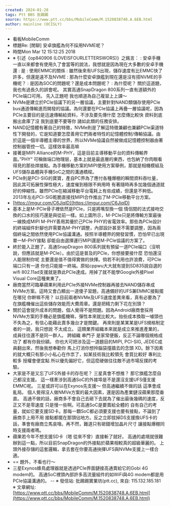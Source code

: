 ```yaml
---
created: 2024-01-28
tags: Ptt BBS 批踢踢
source: https://www.ptt.cc/bbs/MobileComm/M.1520838748.A.6EB.html
author: mainline (OCISLY)
---
```


- 看板MobileComm
- 標題Re: \[閒聊\] 安卓旗艦為何不採用NVME呢？
- 時間Mon Mar 12 15:12:25 2018
- ※ 引述《op840906 (LOVEISFOURLETTERSWORS)》之銘言： : 安卓手機一直以來都會有使用久了會當等的說法，我想就是因為現在大多數的安卓手機還 : 是 : 使用EMMC的關係 : 雖然後來有UFS出現，儲存速度有比EMMC快了許多，但還是遠不及NVME : 那為什麼安卓旗艦到現在還是沒有搭NVME的手機呢？ : 是因為SOC的問題呢？還是成本問題呢？ : 為什麼呢？ 關於這道題，我也有過長久的誤會呢。 其實高通SnapDragon 800系列一直有道額外的PCIe端口可用。 先入正題吧 我也順道為自己複習上上課～
- NVMe是建立於PCIe協議下的另一層協議，主要針對NAND類儲存使用PCIe bus通道傳輸進而開發的協議。為何還要在PCIe協議上再疊一層協議呢，因為PCIe主要目的是迅速傳輸給資料，不涉及要先傳什麼 怎麼傳比較快 資料到底搬出倉庫了沒 我到底要不要等你 諸如此類的任務安排。
- NAND記憶體有著自己的特徵，NVMe則是了解這特徵兼顧也兼顧PCIe渠道特性下開發的，它是知道要怎麼善用它們兩者特性的記憶體控制/傳輸協議。由於這是一個半導體主導的世界，所以NVMe協議自然被做成記憶體控制器由著控制器管控一切。這樣效率最高嘛
- 接著是MIPI Alliance的M-PHY，這是目前主導移動平台的資料傳輸界面。”PHY“ 可稱做端口物理层，基本上就是最底層的東西，也包納了你肉眼看得見的那些焊接點。為手機移動方案的MIPI使用方案舉例，那就是相機模組及UFS儲存晶體與手機SoC之間的溝通橋樑。
- PCIe則是PCI-SIG的寶寶，產自PC界為了應付各種爆棚的瞬間資料吞吐量，因此其可拓展性彈性極大，速度催到極限不夠用時 有著隨時再多加幾個通道就好的伸縮性。雖然PCIe在縮減移動平台電耗上有些成績，但還是不夠低。2013年左右PCI-SIG乾脆直接找MIPI合作推出了M-PCIe移動平台方案。
- [https://imgur.com/C6JiqlD](https://imgur.com/C6JiqlD)
- 基本上是M-PCIe骨子裡依然是PCIe，只是將嘴型換一個 情侶間的法式接吻交換的口水的技巧還是與從前一樣。如上圖所示，M-PCIe只是將傳輸方案最後一線換成MIPI M-PHY善用其優於己PCIe PHY的省電效率。那些為PCIe設計的終端組件針腳也許需要為M-PHY調整，內部設計甚至不需要調整，因為兩個終端之間依然使用PCIe協議溝通。按照半導體界的開發習慣，恐怕早已出現單一M-PHY接點 卻能自由選擇運行MIPI還是M-PCIe協議的方案了。
- 終於能入正題了，高通SnapDragon 800系列就有預留一道PCIe端口（沒明說，但應該就是M-PCIe）。由於這是普及的PCIe，你想接要接什麼 恐怕還沒人能限制你呢 主要還是值不值得實做的抉擇。倘若不利用也許浪費，可PCIe端口只有一道 你也只能接一終端。原帖cppwu大大就有提到SD835說自選的wifi 802.11ad支援就是靠此PCIe達成。用掉了就不能學Google外接Pixel Visual Core這種東東了。
- 廠商當然可臨摹蘋果利用此PCIe外接NVMe控制器再接去NAND儲存串成NVMe方案。這時又會凸顯出一道傻子習題，高通備好的UFS兼EMMC接點擺在哪兒 你幹嘛不用？ 以目前兩者NVMe及UFS速度差異來看，真有必要為了在旗艦機催出這些儲存效能而大費周章。還是把精力剩下花在別頭？
- 關於這會提升成本的問題，個人覺得不是問題。因為Android廠商會採用NVMe方案的手機必是旗艦機嘛，彈性本來就比較大。抬些成本換取一噱頭也不失為之，有信心能藉此賣多幾台才是關鍵。 再來則是某某某是UFS規格制定者的一說，我只想說 不太成立。 這類業界組織本來就是成立來推進產業的，成員往往還不是同一群人。 跨組織 串門子 是家常便飯，反正不論哪個規格成功了 都有你我份額。 你也大可把涉及這一道題目的MIPI, PCI-SIG, JEDEC成員翻出來，然後我想奉勸你 馬上打消你想拎腦袋撞牆去的念頭 XD。餘下因素的就大概只有那小小私心在作祟了，如某技術我比較領先 會買比較好 專利比較多 授權會便宜點 所以優先偏好它，但這麼硬做往往敵不過市場反撲的考驗。
- 大家是不是又忘了UFS外接卡的存在呢？ 三星真會不想推？ 那它旗艦怎麼自己都沒支援。 這一樣牽涉到高通SoC的外接埠是不是還沒支援UFS僅支援EMMC呢。 三星或許可以在Exynos先支援～ 但高通繼續不做的話 這準會成亂局。 個人覺得沒人做NMVe方案的最大因素，還是因為產業鏈沒蘋果那麼垂直。 高通不做的話，廠商多不會自己去砸下去就為了催出最後幾碼的速度，反正又不是零速度 只是慢一些啊。可高通SoC是要賣給全體的 自有自己的考量，就如它要支援SD卡。那每一顆SoC都必須要支援也要有接點，不論到了廠商手上用不用 接點都擺在那頭佔地方。反之立即拔掉DS支援換UFS卡的話，準會有廠商立馬哀嚎。再不然，難道只有砸錢增加晶片尺寸 讓接點爆棚同時支援兩者嗎。
- 蘋果若今年不想支援SD卡（嗯 從來不曾）直接斬了就好。 高通的處境就很難辦到這一點，所以目前SnapDragon的外接點於蘋果相較真的超級華麗的。 上頭外接存儲的這套邏輯，拿去套在你要高通抉擇UFS與NVMe支援上一樣合適。
- == 題外，不看也行～
- 三星Exynos蜂鳥處理器就是透過PCIe界面鏈接高通賣給它的Gobi 4G modem的。 高通SoC裡頭內部許多高流量組件的如WiFi與4G modem都是用PCIe協議溝通的。 -- ※ 發信站: 批踢踢實業坊(ptt.cc), 來自: 115.132.185.181 ※ 文章網址: [https://www.ptt.cc/bbs/MobileComm/M.1520838748.A.6EB.html](https://www.ptt.cc/bbs/MobileComm/M.1520838748.A.6EB.html)